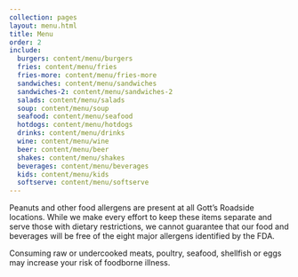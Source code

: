```yaml
---
collection: pages
layout: menu.html
title: Menu
order: 2
include:
  burgers: content/menu/burgers
  fries: content/menu/fries
  fries-more: content/menu/fries-more
  sandwiches: content/menu/sandwiches
  sandwiches-2: content/menu/sandwiches-2
  salads: content/menu/salads
  soup: content/menu/soup
  seafood: content/menu/seafood
  hotdogs: content/menu/hotdogs
  drinks: content/menu/drinks
  wine: content/menu/wine
  beer: content/menu/beer
  shakes: content/menu/shakes
  beverages: content/menu/beverages
  kids: content/menu/kids
  softserve: content/menu/softserve
---
```

Peanuts and other food allergens are present at all Gott’s Roadside locations. While we make every effort to keep these items separate and serve those with dietary restrictions, we cannot guarantee that our food and beverages will be free of the eight major allergens identified by the FDA.

Consuming raw or undercooked meats, poultry, seafood, shellfish or eggs may increase your risk of foodborne illness.